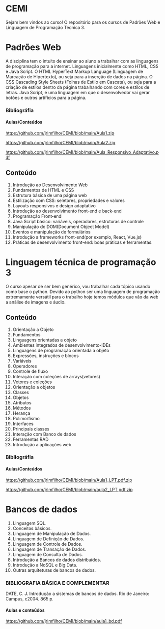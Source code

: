 # CEMI
Sejam bem vindos ao curso! O repositório para os cursos de Padrões Web e Linguagem de Programação Técnica 3.
# Padrões Web
A disciplina tem o intuíto de ensinar ao aluno a trabalhar com as linguagens de programação para a internet.
Linguagens inicialmente como HTML, CSS e Java Script. O HTML HyperText Markup Language
(Linguagem de Marcação de Hipertexto), ou seja para a inserção de dados na página. O CSS  Cascading Style Sheets
(Folhas de Estilo em Cascata), ou seja para a criação de estilos dentro da página trabalhando com cores e estilos de letras.
Java Script, é uma linguagem em que o desenvolvedor vai gerar botões e outros artifícios para a página.
### Bibliográfia

#### Aulas/Conteúdos
https://github.com/jrlmfilho/CEMI/blob/main/Aula1.zip

https://github.com/jrlmfilho/CEMI/blob/main/Aula2.zip

https://github.com/jrlmfilho/CEMI/blob/main/Aula_Responsivo_Adaptativo.pdf

## Conteúdo

1. Introdução ao Desenvolvimento Web
2. Fundamentos de HTML e CSS
3. Estrutura básica de uma página web
4. Estilização com CSS: seletores, propriedades e valores
5. Layouts responsivos e design adaptativo
6. Introdução ao desenvolvimento front-end e back-end
7. Programação Front-end
8. Java Script básico: variáveis, operadores, estruturas de controle
9. Manipulação do DOM(Document Object Model)
10. Eventos e manipulação de formulários
11. Introdução a frameworks front-end(por exemplo, React, Vue.js)
12. Práticas de desenvolvimento front-end: boas práticas e ferramentas.

 # Linguagem técnica de programação 3
O curso apesar de ser bem genérico, vou trabalhar cada tópico usando como base o python. Devido ao python ser 
uma linguagem de programação extremamente versátil para o trabalho hoje temos módulos que vão da web a análise de imagens e áudio.
## Conteúdo
 1. Orientação a Objeto
 2. Fundamentos
 3. Linguagens orientadas a objeto
 4. Ambientes integrados de desenvolvimento-IDEs
 5. Linguagens de programação orientada a objeto
 6. Expressões, instruções e blocos
 7. Variáveis
 8. Operadores
 9. Controle de fluxo
 10. Interação com coleções de arrays(vetores)
 11. Vetores e coleções
 12. Orientação a objetos
 13. Classes
 14. Objetos
 15. Atributos
 16. Métodos
 17. Herança
 18. Polimorfismo
 19. Interfaces
 20. Principais classes
 21. Interação com Banco de dados
 22. Ferramentas RAD
 23. Introdução a aplicações web.
### Bibliográfia

#### Aulas/Conteúdos
https://github.com/jrlmfilho/CEMI/blob/main/Aula1_LPT.pdf.zip

https://github.com/jrlmfilho/CEMI/blob/main/aula2_LPT.pdf.zip



# Bancos de dados

1. Linguagem SQL.
2. Conceitos básicos.
3. Linguagem de Manipulação de Dados.
4. Linguagem de Definição de Dados.
5. Linguagem de Controle de Dados.
6. Linguagem de Transação de Dados.
7. Linguagem de Consulta de Dados.
8. Introdução a Bancos de dados distribuídos.
9. Introdução a NoSQL e Big Data.
10. Outras arquiteturas de bancos de dados.

### BIBLIOGRAFIA BÁSICA E COMPLEMENTAR
DATE, C. J. Introdução a sistemas de bancos de dados. Rio de Janeiro: Campus, c2004. 865 p.

#### Aulas e conteúdos
https://github.com/jrlmfilho/CEMI/blob/main/aula1_bd.pdf


